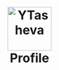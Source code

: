 <h1 align="center">
  <br>
  <a href="https://github.com/YTasheva"><img src="blackkiss.GIF" alt="YTasheva" width="100"></a>
  <br>
  Profile
  <br>
</h1>



